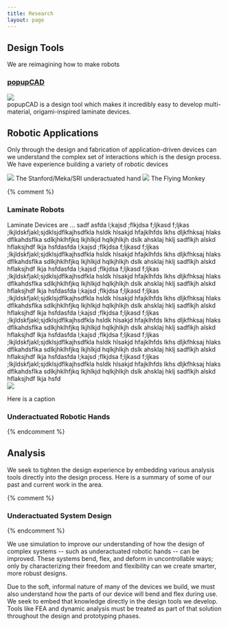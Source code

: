 ```yaml
---
title: Research
layout: page
---
```


Design Tools
----------------------

We are reimagining how to make robots

### [popupCAD](http://www.popupcad.org)
<div class="row">
  <div class="col-md-4">
    <img class="img-responsive" src="{{site.base_path}}/assets/images/popupcad.jpg">
  </div>
  <div class="col-md-8">
    popupCAD is a design tool which makes it incredibly easy to develop multi-material, origami-inspired laminate devices.
  </div>
</div>

Robotic Applications
-----------------

Only through the design and fabrication of application-driven devices can we understand the complex set of interactions which is the design process.  We have experience building a variety of robotic devices

<img class="img-fluid img-thumbnail" src="{{site.base_path}}/assets/images/arm-h_hand.jpg">
The Stanford/Meka/SRI underactuated hand

<img class="img-fluid img-thumbnail" src="{{site.base_path}}/assets/images/flying-monkey.png">
The Flying Monkey


{% comment %}
### Laminate Robots
<div class="row">

<div class="col-md-8">
Laminate Devices are ...
sadf
asfda l;kajsd ;flkjdsa f;ljkasd f;ljkas ;lkjldskfjakl;sjdklsjdflkajhsdfkla hsldk hlsakjd hfajklhfds lkhs dljkfhksaj hlaks dflkahdsflka sdlkjhklhfjkq  lkjhlkjd hqlkjhlkjh dslk ahsklaj hklj sadflkjh alskd hflaksjhdf lkja hsfdasfda l;kajsd ;flkjdsa f;ljkasd f;ljkas ;lkjldskfjakl;sjdklsjdflkajhsdfkla hsldk hlsakjd hfajklhfds lkhs dljkfhksaj hlaks dflkahdsflka sdlkjhklhfjkq  lkjhlkjd hqlkjhlkjh dslk ahsklaj hklj sadflkjh alskd hflaksjhdf lkja hsfdasfda l;kajsd ;flkjdsa f;ljkasd f;ljkas ;lkjldskfjakl;sjdklsjdflkajhsdfkla hsldk hlsakjd hfajklhfds lkhs dljkfhksaj hlaks dflkahdsflka sdlkjhklhfjkq  lkjhlkjd hqlkjhlkjh dslk ahsklaj hklj sadflkjh alskd hflaksjhdf lkja hsfdasfda l;kajsd ;flkjdsa f;ljkasd f;ljkas ;lkjldskfjakl;sjdklsjdflkajhsdfkla hsldk hlsakjd hfajklhfds lkhs dljkfhksaj hlaks dflkahdsflka sdlkjhklhfjkq  lkjhlkjd hqlkjhlkjh dslk ahsklaj hklj sadflkjh alskd hflaksjhdf lkja hsfdasfda l;kajsd ;flkjdsa f;ljkasd f;ljkas ;lkjldskfjakl;sjdklsjdflkajhsdfkla hsldk hlsakjd hfajklhfds lkhs dljkfhksaj hlaks dflkahdsflka sdlkjhklhfjkq  lkjhlkjd hqlkjhlkjh dslk ahsklaj hklj sadflkjh alskd hflaksjhdf lkja hsfdasfda l;kajsd ;flkjdsa f;ljkasd f;ljkas ;lkjldskfjakl;sjdklsjdflkajhsdfkla hsldk hlsakjd hfajklhfds lkhs dljkfhksaj hlaks dflkahdsflka sdlkjhklhfjkq  lkjhlkjd hqlkjhlkjh dslk ahsklaj hklj sadflkjh alskd hflaksjhdf lkja hsfdasfda l;kajsd ;flkjdsa f;ljkasd f;ljkas ;lkjldskfjakl;sjdklsjdflkajhsdfkla hsldk hlsakjd hfajklhfds lkhs dljkfhksaj hlaks dflkahdsflka sdlkjhklhfjkq  lkjhlkjd hqlkjhlkjh dslk ahsklaj hklj sadflkjh alskd hflaksjhdf lkja hsfd

</div>
  <div class="col-md-4">
      <img class="img-fluid img-thumbnail" src="{{site.base_path}}/assets/images/640x480.png">
      <p class="text-right">Here is a caption</p>
  </div>
</div>



### Underactuated Robotic Hands

{% endcomment %}


Analysis
---------
We seek to tighten the design experience by embedding various analysis tools directly into the design process.  Here is a summary of some of our past and current work in the area.

{% comment %}
### Underactuated System Design
{% endcomment %}

We use simulation to improve our understanding of how the design of complex systems -- such as underactuated robotic hands -- can be improved.  These systems bend, flex, and deform in uncontrollable ways; only by characterizing their freedom and flexibility can we create smarter, more robust designs.

Due to the soft, informal nature of many of the devices we build, we must also understand how the parts of our device will bend and flex during use.  We seek to embed that knowledge directly in the design tools we develop.  Tools like FEA and dynamic analysis must be treated as part of that solution throughout the design and prototyping phases.
